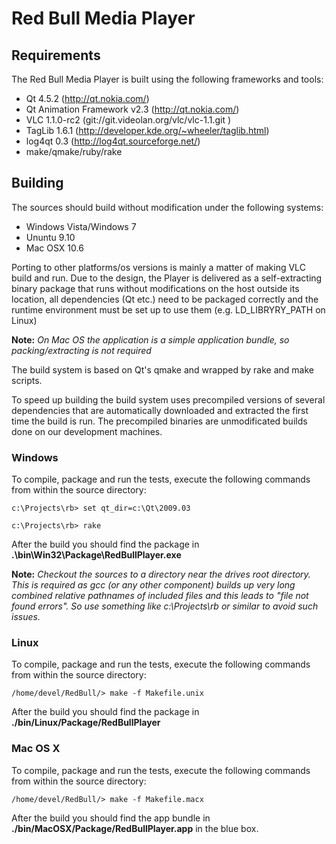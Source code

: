 Red Bull Media Player
=====================

## Requirements

The Red Bull Media Player is built using the following frameworks and tools:

- Qt 4.5.2 (http://qt.nokia.com/)
- Qt Animation Framework v2.3 (http://qt.nokia.com/)
- VLC 1.1.0-rc2 (git://git.videolan.org/vlc/vlc-1.1.git  )
- TagLib 1.6.1 (http://developer.kde.org/~wheeler/taglib.html)
- log4qt 0.3 (http://log4qt.sourceforge.net/)
- make/qmake/ruby/rake


## Building

The sources should build without modification under the following systems:

- Windows Vista/Windows 7
- Ununtu 9.10
- Mac OSX 10.6

Porting to other platforms/os versions is mainly a matter of making VLC build and run. 
Due to the design, the Player is delivered as a self-extracting binary package that runs without modifications on the host outside its location, all dependencies (Qt etc.) need to be packaged correctly and the runtime environment must be set up to use them (e.g. LD\_LIBRYRY\_PATH on Linux)

__Note:__ _On Mac OS the application is a simple application bundle, so packing/extracting is not required_

The build system is based on Qt's qmake and wrapped by rake and make scripts.

To speed up building the build system uses precompiled versions of several dependencies that are automatically downloaded and extracted the first time the build is run. The precompiled binaries are unmodificated builds done on our development machines.

### Windows


To compile, package and run the tests, execute the following commands from within the source directory:

`c:\Projects\rb> set qt_dir=c:\Qt\2009.03` 

`c:\Projects\rb> rake`

After the build you should find the package in __.\\bin\\Win32\\Package\\RedBullPlayer.exe__

__Note:__ _Checkout the sources to a directory *near* the drives root directory. This is required as gcc (or any other component) builds up very long combined relative pathnames of included files and this leads to "file not found errors". So use something like c:\Projects\rb or similar to avoid such issues._


### Linux

To compile, package and run the tests, execute the following commands from within the source directory:

`/home/devel/RedBull/> make -f Makefile.unix` 

After the build you should find the package in  __./bin/Linux/Package/RedBullPlayer__


### Mac OS X

To compile, package and run the tests, execute the following commands from within the source directory:

`/home/devel/RedBull/> make -f Makefile.macx` 

After the build you should find the app bundle in  __./bin/MacOSX/Package/RedBullPlayer.app__ in the blue box.